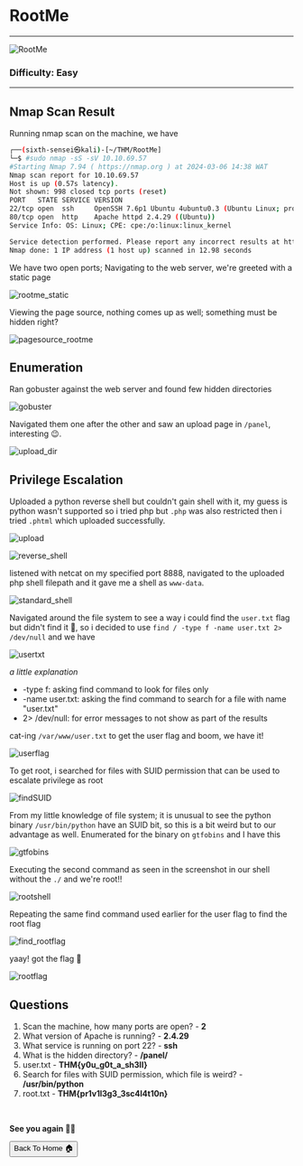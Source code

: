 # RootMe

***
![RootMe](https://tryhackme-images.s3.amazonaws.com/room-icons/11d59cb34397e986062eb515f4d32421.png)

### Difficulty: Easy

***

## Nmap Scan Result

Running nmap scan on the machine, we have

```bash
┌──(sixth-sensei㉿kali)-[~/THM/RootMe]
└─$ #sudo nmap -sS -sV 10.10.69.57
#Starting Nmap 7.94 ( https://nmap.org ) at 2024-03-06 14:38 WAT
Nmap scan report for 10.10.69.57
Host is up (0.57s latency).
Not shown: 998 closed tcp ports (reset)
PORT   STATE SERVICE VERSION
22/tcp open  ssh     OpenSSH 7.6p1 Ubuntu 4ubuntu0.3 (Ubuntu Linux; protocol 2.0)
80/tcp open  http    Apache httpd 2.4.29 ((Ubuntu))
Service Info: OS: Linux; CPE: cpe:/o:linux:linux_kernel

Service detection performed. Please report any incorrect results at https://nmap.org/submit/ .
Nmap done: 1 IP address (1 host up) scanned in 12.98 seconds

```

We have two open ports; Navigating to the web server, we're greeted with a static page

![rootme_static](https://github.com/sixth-sensei/sixth-sensei.github.io/assets/31647166/b1db2954-ea22-488e-951b-a2392bf45f54)

Viewing the page source, nothing comes up as well; something must be hidden right?

![pagesource_rootme](https://github.com/sixth-sensei/sixth-sensei.github.io/assets/31647166/dd8873ec-b1dc-4318-826a-72997bb4ab26)

## Enumeration

Ran gobuster against the web server and found few hidden directories

![gobuster](https://github.com/sixth-sensei/sixth-sensei.github.io/assets/31647166/d5b09084-65bb-40e8-93be-59f5852f27d3)

Navigated them one after the other and saw an upload page in `/panel`, interesting 😉.

![upload_dir](https://github.com/sixth-sensei/sixth-sensei.github.io/assets/31647166/425ae9f8-5f82-400d-84d9-e2927e011bf5)

## Privilege Escalation
Uploaded a python reverse shell but couldn't gain shell with it, my guess is python wasn't supported so i tried php but `.php` was also restricted then i tried `.phtml` which uploaded successfully.

![upload](https://github.com/sixth-sensei/sixth-sensei.github.io/assets/31647166/808dd4d8-fea7-4546-92b2-5fabf719bc14)

![reverse_shell](https://github.com/sixth-sensei/sixth-sensei.github.io/assets/31647166/e2b2d371-c177-4864-af3b-16736802f632)

listened with netcat on my specified port 8888, navigated to the uploaded php shell filepath and it gave me a shell as `www-data`.

![standard_shell](https://github.com/sixth-sensei/sixth-sensei.github.io/assets/31647166/ae9ab780-41c5-444e-83fb-3ef76c1a5f58)

Navigated around the file system to see a way i could find the `user.txt` flag but didn't find it 🫠, so i decided to use `find / -type f -name user.txt 2> /dev/null` and we have

![usertxt](https://github.com/sixth-sensei/sixth-sensei.github.io/assets/31647166/cbb1f12c-6c53-4d1f-a93f-3a9ca02e7ab5)

_a little explanation_

- -type f: asking find command to look for files only
- -name user.txt: asking the find command to search for a file with name "user.txt"
- 2> /dev/null: for error messages to not show as part of the results

cat-ing `/var/www/user.txt` to get the user flag and boom, we have it!

![userflag](https://github.com/sixth-sensei/sixth-sensei.github.io/assets/31647166/6f1e2052-05a9-4b0b-8214-6600330942f5)

To get root, i searched for files with SUID permission that can be used to escalate privilege as root

![findSUID](https://github.com/sixth-sensei/sixth-sensei.github.io/assets/31647166/2ce5fbc5-671e-41ba-b8e4-773d34d499b7)

From my little knowledge of file system; it is unusual to see the python binary `/usr/bin/python` have an SUID bit, so this is a bit weird but to our advantage as well. Enumerated for the binary on `gtfobins` and I have this

![gtfobins](https://github.com/sixth-sensei/sixth-sensei.github.io/assets/31647166/89a49dff-fdc5-4740-849a-dc3c82e4c2b4)

Executing the second command as seen in the screenshot in our shell without the `./` and we're root!!

![rootshell](https://github.com/sixth-sensei/sixth-sensei.github.io/assets/31647166/3027f30b-4ad3-4493-904e-abdf9d7b87e3)

Repeating the same find command used earlier for the user flag to find the root flag

![find_rootflag](https://github.com/sixth-sensei/sixth-sensei.github.io/assets/31647166/5dd4eb82-912f-409d-82eb-8ca6c46d9896)

yaay! got the flag 🚀

![rootflag](https://github.com/sixth-sensei/sixth-sensei.github.io/assets/31647166/5e2acbd2-f7ac-49d5-99fd-fc57a2f39448)


## Questions

1. Scan the machine, how many ports are open? - **2**
2. What version of Apache is running? - **2.4.29**
3. What service is running on port 22? - **ssh**
4. What is the hidden directory? - **/panel/**
5. user.txt - **THM{y0u_g0t_a_sh3ll}**
6. Search for files with SUID permission, which file is weird? - **/usr/bin/python**
7. root.txt - **THM{pr1v1l3g3_3sc4l4t10n}**

<br>

**See you again 👋🏽**


<button onclick="window.location.href='https://sixth-sensei.github.io';">Back To Home 🏠</button>
